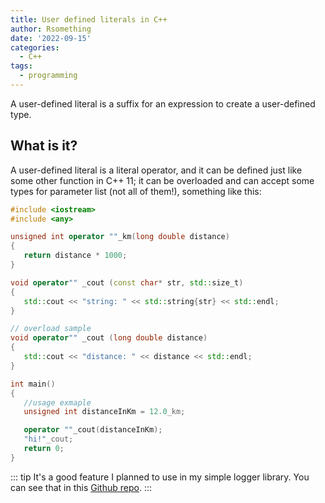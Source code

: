 ```yaml
---
title: User defined literals in C++
author: Rsomething
date: '2022-09-15'
categories:
  - C++
tags:
  - programming
---
```

A user-defined literal is a suffix for an expression to create a user-defined type.

<!-- more -->

## What is it?
A user-defined literal is a literal operator, and it can be defined just like some other function in C++ 11; it can be overloaded and can accept some types for parameter list (not all of them!), something like this:

 ``` cpp
#include <iostream>
#include <any>

unsigned int operator ""_km(long double distance)
{
    return distance * 1000;
}
 
void operator"" _cout (const char* str, std::size_t)
{
    std::cout << "string: " << std::string{str} << std::endl;
}

// overload sample
void operator"" _cout (long double distance)
{
    std::cout << "distance: " << distance << std::endl;
}

 int main()
 {
    //usage exmaple
    unsigned int distanceInKm = 12.0_km;

    operator ""_cout(distanceInKm);
    "hi!"_cout;
    return 0;
 }
 ```

::: tip
It's a good feature I planned to use in my simple logger library. You can see that in this
<a href="https://github.com/the-this-pointer/log-library" target="_blank">Github repo</a>.
:::

<!-- more -->
